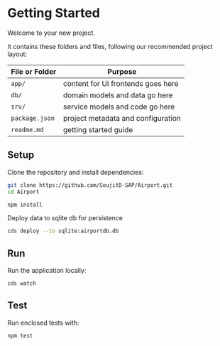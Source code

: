 # Getting Started

Welcome to your new project.

It contains these folders and files, following our recommended project layout:

File or Folder | Purpose
---------|----------
`app/` | content for UI frontends goes here
`db/` | domain models and data go here
`srv/` | service models and code go here
`package.json` | project metadata and configuration
`readme.md` | getting started guide

## Setup

Clone the repository and install dependencies:

```sh
git clone https://github.com/SoujitD-SAP/Airport.git
cd Airport
```

```sh
npm install
```

Deploy data to sqlite db for persistence 

```sh
cds deploy --to sqlite:airportdb.db
```

## Run

Run the application locally:

```sh
cds watch
```

## Test

Run enclosed tests with:

```sh
npm test
```